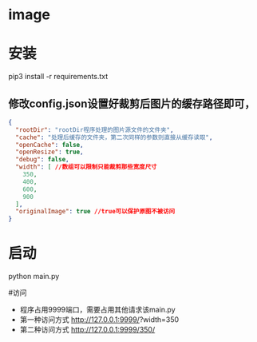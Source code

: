 # image
# 安装
pip3 install -r requirements.txt

## 修改config.json设置好裁剪后图片的缓存路径即可，

```json
{
  "rootDir": "rootDir程序处理的图片源文件的文件夹",
  "cache": "处理后缓存的文件夹，第二次同样的参数则直接从缓存读取",
  "openCache": false,
  "openResize": true,
  "debug": false,
  "width": [ //数组可以限制只能裁剪那些宽度尺寸
    350,
    400,
    600,
    900
  ],
  "originalImage": true //true可以保护原图不被访问
}

```

# 启动
python main.py


#访问
* 程序占用9999端口，需要占用其他请求该main.py
* 第一种访问方式 http://127.0.0.1:9999/<filePath>?width=350
* 第二种访问方式 http://127.0.0.1:9999/350/<filePath>


